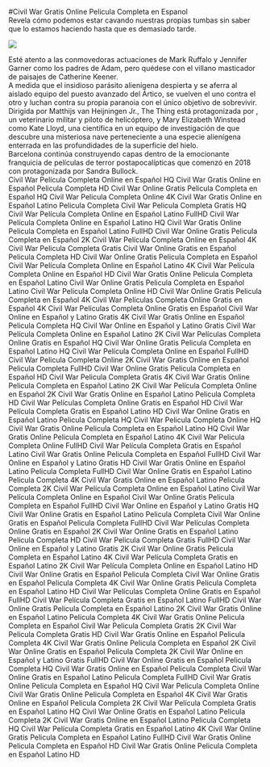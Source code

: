 #Civil War Gratis Online Pelicula Completa en Espanol  
Revela cómo podemos estar cavando nuestras propias tumbas sin saber que lo estamos haciendo hasta que es demasiado tarde.  
  
[![](https://i.imgur.com/qSNzIqt.png)](https://movie.rssnews.media/UfeMyCf.php)  
  
Esté atento a las conmovedoras actuaciones de Mark Ruffalo y Jennifer Garner como los padres de Adam, pero quédese con el villano masticador de paisajes de Catherine Keener.  
A medida que el insidioso parásito alienígena despierta y se aferra al aislado equipo del puesto avanzado del Ártico, se vuelven el uno contra el otro y luchan contra su propia paranoia con el único objetivo de sobrevivir.  
Dirigida por Matthijs van Heijningen Jr., The Thing está protagonizada por , un veterinario militar y piloto de helicóptero, y Mary Elizabeth Winstead como Kate Lloyd, una científica en un equipo de investigación de  que descubre una misteriosa nave perteneciente a una especie alienígena enterrada en las profundidades de la superficie del hielo.  
 Barcelona continúa construyendo capas dentro de la emocionante franquicia de películas de terror postapocalípticas que comenzó en 2018 con  protagonizada por Sandra Bullock.  
Civil War Película Completa Online en Español HQ
Civil War Gratis Online en Español Pelicula Completa HD
Civil War Online Gratis Pelicula Completa en Español HQ
Civil War Pelicula Completa Online 4K
Civil War Gratis Online en Español Latino Pelicula Completa
Civil War Pelicula Completa Gratis HQ
Civil War Película Completa Online en Español Latino FullHD
Civil War Película Completa Online en Español Latino HQ
Civil War Gratis Online Pelicula Completa en Español Latino FullHD
Civil War Online Gratis Pelicula Completa en Español 2K
Civil War Película Completa Online en Español 4K
Civil War Pelicula Completa Gratis
Civil War Online Gratis en Español Pelicula Completa HD
Civil War Online Gratis Pelicula Completa en Español
Civil War Película Completa Online en Español Latino 4K
Civil War Película Completa Online en Español HD
Civil War Gratis Online Pelicula Completa en Español Latino
Civil War Online Gratis Pelicula Completa en Español Latino
Civil War Pelicula Completa Online HD
Civil War Online Gratis Pelicula Completa en Español 4K
Civil War Películas Completa Online Gratis en Español 4K
Civil War Películas Completa Online Gratis en Español
Civil War Online en Español y Latino Gratis 4K
Civil War Gratis Online en Español Pelicula Completa HQ
Civil War Online en Español y Latino Gratis
Civil War Película Completa Online en Español Latino 2K
Civil War Películas Completa Online Gratis en Español HQ
Civil War Online Gratis Pelicula Completa en Español Latino HQ
Civil War Película Completa Online en Español FullHD
Civil War Pelicula Completa Online 2K
Civil War Gratis Online en Español Pelicula Completa FullHD
Civil War Online Gratis Pelicula Completa en Español HD
Civil War Pelicula Completa Gratis 4K
Civil War Gratis Online Pelicula Completa en Español Latino 2K
Civil War Película Completa Online en Español 2K
Civil War Gratis Online en Español Latino Pelicula Completa HD
Civil War Películas Completa Online Gratis en Español HD
Civil War Película Completa Gratis en Español Latino HD
Civil War Online Gratis en Español Latino Pelicula Completa HQ
Civil War Pelicula Completa Online HQ
Civil War Gratis Online Pelicula Completa en Español Latino HQ
Civil War Gratis Online Pelicula Completa en Español Latino 4K
Civil War Pelicula Completa Online FullHD
Civil War Película Completa Gratis en Español Latino
Civil War Gratis Online Pelicula Completa en Español FullHD
Civil War Online en Español y Latino Gratis HD
Civil War Gratis Online en Español Latino Pelicula Completa FullHD
Civil War Online Gratis en Español Latino Pelicula Completa 4K
Civil War Gratis Online en Español Latino Pelicula Completa 2K
Civil War Película Completa Online en Español Latino
Civil War Película Completa Online en Español
Civil War Online Gratis Pelicula Completa en Español FullHD
Civil War Online en Español y Latino Gratis HQ
Civil War Online Gratis en Español Latino Pelicula Completa
Civil War Online Gratis en Español Pelicula Completa FullHD
Civil War Películas Completa Online Gratis en Español 2K
Civil War Online Gratis en Español Latino Pelicula Completa HD
Civil War Pelicula Completa Gratis FullHD
Civil War Online en Español y Latino Gratis 2K
Civil War Online Gratis Pelicula Completa en Español Latino 4K
Civil War Película Completa Gratis en Español Latino 2K
Civil War Película Completa Online en Español Latino HD
Civil War Online Gratis en Español Pelicula Completa
Civil War Online Gratis en Español Pelicula Completa 4K
Civil War Online Gratis Pelicula Completa en Español Latino HD
Civil War Películas Completa Online Gratis en Español FullHD
Civil War Película Completa Gratis en Español Latino FullHD
Civil War Online Gratis Pelicula Completa en Español Latino 2K
Civil War Gratis Online en Español Latino Pelicula Completa 4K
Civil War Gratis Online Pelicula Completa en Español
Civil War Pelicula Completa Gratis 2K
Civil War Pelicula Completa Gratis HD
Civil War Gratis Online en Español Pelicula Completa 4K
Civil War Gratis Online Pelicula Completa en Español 2K
Civil War Online Gratis en Español Pelicula Completa 2K
Civil War Online en Español y Latino Gratis FullHD
Civil War Online Gratis en Español Pelicula Completa HQ
Civil War Gratis Online en Español Pelicula Completa
Civil War Online Gratis en Español Latino Pelicula Completa FullHD
Civil War Gratis Online Pelicula Completa en Español HQ
Civil War Pelicula Completa Online
Civil War Gratis Online Pelicula Completa en Español 4K
Civil War Gratis Online en Español Pelicula Completa 2K
Civil War Película Completa Gratis en Español Latino HQ
Civil War Online Gratis en Español Latino Pelicula Completa 2K
Civil War Gratis Online en Español Latino Pelicula Completa HQ
Civil War Película Completa Gratis en Español Latino 4K
Civil War Online Gratis Pelicula Completa en Español Latino FullHD
Civil War Gratis Online Pelicula Completa en Español HD
Civil War Gratis Online Pelicula Completa en Español Latino HD